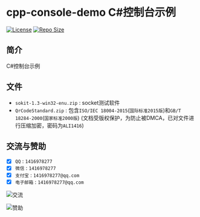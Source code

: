 # cpp-console-demo C#控制台示例

[![License](https://img.shields.io/github/license/ali1416/cpp-console-demo?label=License)](https://opensource.org/licenses/BSD-3-Clause)
[![Repo Size](https://img.shields.io/github/repo-size/ali1416/cpp-console-demo?label=Repo%20Size&color=success)](https://github.com/ALI1416/cpp-console-demo/archive/refs/heads/master.zip)

## 简介

C#控制台示例

## 文件

- `sokit-1.3-win32-enu.zip` : socket测试软件
- `QrCodeStandard.zip` : 包含`ISO/IEC 18004-2015`(`国际标准2015版`)和`GB/T 18284-2000`(`国家标准2000版`)
  (文档受版权保护，为防止被DMCA，已对文件进行压缩加密，密码为`ALI1416`)

## 交流与赞助

- [x] `QQ` : `1416978277`
- [x] `微信` : `1416978277`
- [x] `支付宝` : `1416978277@qq.com`
- [x] `电子邮箱` : `1416978277@qq.com`

![交流](https://cdn.jsdelivr.net/gh/ALI1416/ALI1416/image/contact.png)

![赞助](https://cdn.jsdelivr.net/gh/ALI1416/ALI1416/image/donate.png)
